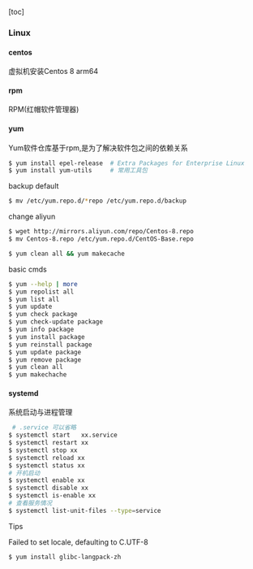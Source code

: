 [toc]

### Linux

#### centos

虚拟机安装Centos 8 arm64

#### rpm

RPM(红帽软件管理器)

#### yum

Yum软件仓库基于rpm,是为了解决软件包之间的依赖关系

~~~bash
$ yum install epel-release  # Extra Packages for Enterprise Linux
$ yum install yum-utils	 	# 常用工具包
~~~

backup default

~~~bash
$ mv /etc/yum.repo.d/*repo /etc/yum.repo.d/backup
~~~

change aliyun

~~~bash
$ wget http://mirrors.aliyun.com/repo/Centos-8.repo
$ mv Centos-8.repo /etc/yum.repo.d/CentOS-Base.repo

$ yum clean all && yum makecache
~~~

basic cmds

~~~bash
$ yum --help | more
$ yum repolist all
$ yum list all
$ yum update
$ yum check package
$ yum check-update package
$ yum info package
$ yum install package
$ yum reinstall package
$ yum update package
$ yum remove package
$ yum clean all
$ yum makechache
~~~

#### systemd

系统启动与进程管理

~~~bash
 # .service 可以省略
$ systemctl start	xx.service 	
$ systemctl restart xx
$ systemctl stop xx
$ systemctl reload xx
$ systemctl status xx
# 开机启动
$ systemctl enable xx 		 
$ systemctl disable xx
$ systemctl is-enable xx
# 查看服务情况
$ systemctl list-unit-files --type=service 
~~~

Tips

Failed to set locale, defaulting to C.UTF-8

~~~bash
$ yum install glibc-langpack-zh
~~~

